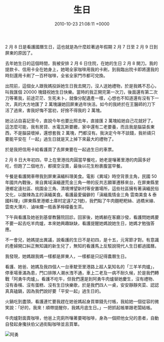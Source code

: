 ﻿---
layout: post
title: 生日
date: 2010-10-23 21:08:11 +0000
category: 誌
tags: [看護]
---

2 月 8 日是看護國曆生日，這也就是為什麼趁著過年假期 2 月 7 日至 2 月 9 日到屏東的原因了。

<!--more-->


去年她生日的這個時間，我被安排 2 月 6 日住院，在她的生日 2 月 8 開刀。我的提款卡、信用卡全在她身上，她喝全家咖啡用我的卡刷，到我臨出院卡即將還我的時刻還用卡刷了一百杯咖啡，全省全家門市都可兌換。

出院前，這個女人跟我媽投訴她生日我去開刀，沒人送她禮物，於是我媽不忍心，叫我匯個 20000 塊錢祝她生日快樂。當時的我正開完第一次刀，後面還有第二次刀等著我，前途茫茫、生死未卜，就像分配遺產一樣，心想也不知道還有沒有下一次，真的大方地匯了 2 萬塊讓她回屏東過年快活。如今的我終於在王醫師的刀下活了過來，害我好悔不當初，好捨不得我的 2 萬塊。

她沾沾自喜記至今，直說今年也要比照去年，直接匯 2 萬塊給她自己花就好了。這怎麼可能，我有房貸、水電瓦斯要繳，家中還有二老要養，而且我是腦袋長東西，不是腦袋壞掉，還想套我 2 萬塊，門都沒有。我決定今年不談錢，我祈禱只要能平安在「一起」過生日就是天上掉下來最大的禮物了。

於是我把信用卡給看護買了去屏東要在一起過生日的車票。

2 月 8 日大年初四，早上在里港找肉圓當早餐吃，她老是嚷著里港的肉圓多好吃，但跑了二個地方，都撲空沒賣，最後以花生粉裹腹當早餐。

午餐是看護開車帶我到屏東滇緬料理美食。電影《異域》時空背景主角，民國 50 年國共內戰後，來自異域滇緬邊荒金三角一帶的反共志願軍遷移來台，在屏東縣里港鄉定遠社區、桃園金三角、清境博望新村等安置場所，這些社區擁有著滇緬民俗文化，以酸辣為主的滇緬美食。看護最愛偏僻的「滇緬風情金三角 雲南美食 & 泰國料理」(屏東縣里港鄉土庫村定遠7之1號)，我們點了牛肉麵粑粑絲、過橋米線、雲南大薄片、滷味爛一瓶香茅檸檬養生茶。

下午與看護及她爸到基督教醫院回診。回家後，她媽躺在客廳沙發，看護問她媽要不要一起去吃羊肉爐，本來她興趣缺缺，看護提醒她媽說她生日，她媽才勉強答應。

不一會兒，她媽提出異議，說看護的生日不是初四，是十五，元宵節才對。有意識的產婦開口糾正無知識的新生兒了，無知的看護馬上反駁說現代人生日都過國曆。

我發現，她媽跟我媽一樣都是屏東人，一樣都是只記得農曆生日。

看護、她爸、她媽及我四個人一台車駛至里港路上超人氣知名的「三羊羊肉爐」，停車場車滿為患，門口排隊人潮水洩不通，車上二老及一病不耐久候，於是我們轉戰「阿勇牛肉爐」。看護不吃牛，但我們還是到阿勇牛肉爐替她慶生，沒有禮物、沒有香檳、沒有蛋糕、沒有生日快樂歌，於是我們四人一桌，安安靜靜夾菜、認認真真磕鍋，因為我們說好要「平安一起」過生日的。

火鍋吃到盡頭，看護連忙要我趕在她爸媽起身買單錢先付帳，我給她一個從容的微笑說：「好的，我來！順帶提醒你，我媽月底生日。」一把抓起帳單跟老闆結帳。

牛肉爐對面賣咖啡，他爸上完廁所嚷著要喝咖啡，身為一個把他女兒的患者，自動自發起身攙扶伯父過街點咖啡並且買單。

![阿勇](/blog/assets/images/2010/birthday.jpg)

